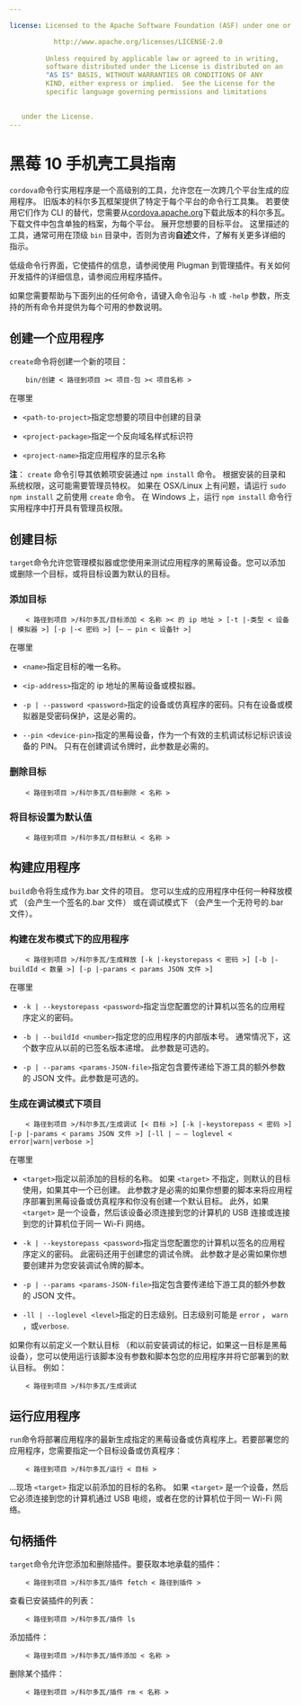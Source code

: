 ```yaml
---

license: Licensed to the Apache Software Foundation (ASF) under one or more contributor license agreements. See the NOTICE file distributed with this work for additional information regarding copyright ownership. The ASF licenses this file to you under the Apache License, Version 2.0 (the "License"); you may not use this file except in compliance with the License. You may obtain a copy of the License at

           http://www.apache.org/licenses/LICENSE-2.0
    
         Unless required by applicable law or agreed to in writing,
         software distributed under the License is distributed on an
         "AS IS" BASIS, WITHOUT WARRANTIES OR CONDITIONS OF ANY
         KIND, either express or implied.  See the License for the
         specific language governing permissions and limitations
    

   under the License.
---
```


# 黑莓 10 手机壳工具指南

`cordova`命令行实用程序是一个高级别的工具，允许您在一次跨几个平台生成的应用程序。 旧版本的科尔多瓦框架提供了特定于每个平台的命令行工具集。 若要使用它们作为 CLI 的替代，您需要从[cordova.apache.org][1]下载此版本的科尔多瓦。 下载文件中包含单独的档案，为每个平台。 展开您想要的目标平台。 这里描述的工具，通常可用在顶级 `bin` 目录中，否则为咨询**自述**文件，了解有关更多详细的指示。

 [1]: http://cordova.apache.org

低级命令行界面，它使插件的信息，请参阅使用 Plugman 到管理插件。有关如何开发插件的详细信息，请参阅应用程序插件。

如果您需要帮助与下面列出的任何命令，请键入命令沿与 `-h` 或 `-help` 参数，所支持的所有命令并提供为每个可用的参数说明。

## 创建一个应用程序

`create`命令将创建一个新的项目：

        bin/创建 < 路径到项目 >< 项目-包 >< 项目名称 >
    

在哪里

*   `<path-to-project>`指定您想要的项目中创建的目录

*   `<project-package>`指定一个反向域名样式标识符

*   `<project-name>`指定应用程序的显示名称

**注**： `create` 命令引导其依赖项安装通过 `npm install` 命令。 根据安装的目录和系统权限，这可能需要管理员特权。 如果在 OSX/Linux 上有问题，请运行 `sudo npm install` 之前使用 `create` 命令。 在 Windows 上，运行 `npm install` 命令行实用程序中打开具有管理员权限。

## 创建目标

`target`命令允许您管理模拟器或您使用来测试应用程序的黑莓设备。您可以添加或删除一个目标，或将目标设置为默认的目标。

### 添加目标

        < 路径到项目 >/科尔多瓦/目标添加 < 名称 >< 的 ip 地址 > [-t |-类型 < 设备 | 模拟器 >] [-p |-< 密码 >] [— — pin < 设备针 >]
    

在哪里

*   `<name>`指定目标的唯一名称。

*   `<ip-address>`指定的 ip 地址的黑莓设备或模拟器。

*   `-p | --password <password>`指定的设备或仿真程序的密码。只有在设备或模拟器是受密码保护，这是必需的。

*   `--pin <device-pin>`指定的黑莓设备，作为一个有效的主机调试标记标识该设备的 PIN。 只有在创建调试令牌时，此参数是必需的。

### 删除目标

        < 路径到项目 >/科尔多瓦/目标删除 < 名称 >
    

### 将目标设置为默认值

        < 路径到项目 >/科尔多瓦/目标默认 < 名称 >
    

## 构建应用程序

`build`命令将生成作为.bar 文件的项目。 您可以生成的应用程序中任何一种释放模式 （会产生一个签名的.bar 文件） 或在调试模式下 （会产生一个无符号的.bar 文件）。

### 构建在发布模式下的应用程序

        < 路径到项目 >/科尔多瓦/生成释放 [-k |-keystorepass < 密码 >] [-b |-buildId < 数量 >] [-p |-params < params JSON 文件 >]
    

在哪里

*   `-k | --keystorepass <password>`指定当您配置您的计算机以签名的应用程序定义的密码。

*   `-b | --buildId <number>`指定您的应用程序的内部版本号。 通常情况下，这个数字应从以前的已签名版本递增。 此参数是可选的。

*   `-p | --params <params-JSON-file>`指定包含要传递给下游工具的额外参数的 JSON 文件。此参数是可选的。

### 生成在调试模式下项目

        < 路径到项目 >/科尔多瓦/生成调试 [< 目标 >] [-k |-keystorepass < 密码 >] [-p |-params < params JSON 文件 >] [-ll | — — loglevel < error|warn|verbose >]
    

在哪里

*   `<target>`指定以前添加的目标的名称。 如果 `<target>` 不指定，则默认的目标使用，如果其中一个已创建。 此参数才是必需的如果你想要的脚本来将应用程序部署到黑莓设备或仿真程序和你没有创建一个默认目标。 此外，如果 `<target>` 是一个设备，然后该设备必须连接到您的计算机的 USB 连接或连接到您的计算机位于同一 Wi-Fi 网络。

*   `-k | --keystorepass <password>`指定当您配置您的计算机以签名的应用程序定义的密码。 此密码还用于创建您的调试令牌。 此参数才是必需如果你想要创建并为您安装调试令牌的脚本。

*   `-p | --params <params-JSON-file>`指定包含要传递给下游工具的额外参数的 JSON 文件。

*   `-ll | --loglevel <level>`指定的日志级别。日志级别可能是 `error` ， `warn` ，或`verbose`.

如果你有以前定义一个默认目标 （和以前安装调试的标记，如果这一目标是黑莓设备），您可以使用运行该脚本没有参数和脚本包您的应用程序并将它部署到的默认目标。 例如：

        < 路径到项目 >/科尔多瓦/生成调试
    

## 运行应用程序

`run`命令将部署应用程序的最新生成指定的黑莓设备或仿真程序上。若要部署您的应用程序，您需要指定一个目标设备或仿真程序：

        < 路径到项目 >/科尔多瓦/运行 < 目标 >
    

...现场 `<target>` 指定以前添加的目标的名称。 如果 `<target>` 是一个设备，然后它必须连接到您的计算机通过 USB 电缆，或者在您的计算机位于同一 Wi-Fi 网络。

## 句柄插件

`target`命令允许您添加和删除插件。要获取本地承载的插件：

        < 路径到项目 >/科尔多瓦/插件 fetch < 路径到插件 >
    

查看已安装插件的列表：

        < 路径到项目 >/科尔多瓦/插件 ls
    

添加插件：

        < 路径到项目 >/科尔多瓦/插件添加 < 名称 >
    

删除某个插件：

        < 路径到项目 >/科尔多瓦/插件 rm < 名称 >